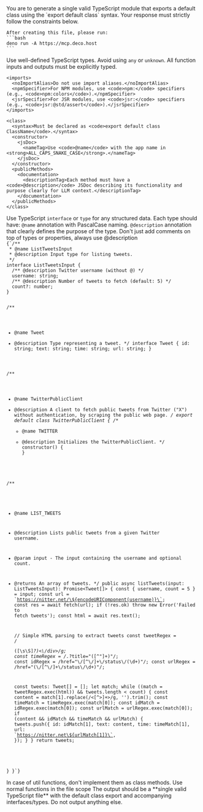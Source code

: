 <prompt>
  <instructions>
    You are to generate a single valid TypeScript module that exports a default class using the `export default class` syntax. Your response must strictly follow the constraints below.

    After creating this file, please run:
    ```bash
    deno run -A https://mcp.deco.host
    ```
  </instructions>

<requirements>
    <typescript>
      <strictTyping>Use well-defined TypeScript types. Avoid using <code>any</code> or <code>unknown</code>.</strictTyping>
      <functionTyping>All function inputs and outputs must be explicitly typed.</functionTyping>
    </typescript>

    <imports>
      <noImportAlias>Do not use import aliases.</noImportAlias>
      <npmSpecifier>For NPM modules, use <code>npm:</code> specifiers (e.g., <code>npm:colors</code>).</npmSpecifier>
      <jsrSpecifier>For JSR modules, use <code>jsr:</code> specifiers (e.g., <code>jsr:@std/assert</code>).</jsrSpecifier>
    </imports>

    <class>
      <syntax>Must be declared as <code>export default class ClassName</code>.</syntax>
      <constructor>
        <jsDoc>
          <nameTag>Use <code>@name</code> with the app name in <strong>ALL_CAPS_SNAKE_CASE</strong>.</nameTag>
        </jsDoc>
      </constructor>
      <publicMethods>
        <documentation>
          <descriptionTag>Each method must have a <code>@description</code> JSDoc describing its functionality and purpose clearly for LLM context.</descriptionTag>
        </documentation>
      </publicMethods>
    </class>

</requirements>

<types>
    <declaration>Use TypeScript <code>interface</code> or <code>type</code> for any structured data. Each type should have:</declaration>
    <jsDoc>
      <nameTag><code>@name</code> annotation with PascalCase naming.</nameTag>
      <descriptionTag><code>@description</code> annotation that clearly defines the purpose of the type.</descriptionTag>
    </jsDoc>
    <rule>Don't just add comments on top of types or properties, always use @description</rule>
  </types>

<example>
    <code language="typescript">
{`/**
 * @name ListTweetsInput
 * @description Input type for listing tweets.
 */
interface ListTweetsInput {
  /** @description Twitter username (without @) */
  username: string;
  /** @description Number of tweets to fetch (default: 5) */
  count?: number;
}

/**

- @name Tweet
- @description Type representing a tweet. */ interface Tweet { id: string; text:
  string; time: string; url: string; }

/**

- @name TwitterPublicClient
- @description A client to fetch public tweets from Twitter ("X") without
  authentication, by scraping the public web page. _/ export default class
  TwitterPublicClient { /_*
  - @name TWITTER
  - @description Initializes the TwitterPublicClient. */ constructor() { }

/**

- @name LIST_TWEETS
- @description Lists public tweets from a given Twitter username.
- @param input - The input containing the username and optional count.
- @returns An array of tweets. */ public async listTweets(input:
  ListTweetsInput): Promise<Tweet[]> { const { username, count = 5 } = input;
  const url = \`https://nitter.net/\${encodeURIComponent(username)}\`; const res
  = await fetch(url); if (!res.ok) throw new Error('Failed to fetch tweets');
  const html = await res.text();

    // Simple HTML parsing to extract tweets
    const tweetRegex = /<div class="tweet-content media-body">([\\s\\S]*?)<\\/div>/g;
    const timeRegex = /<span class="tweet-date">.*?title="([^"]+)"/;
    const idRegex = /href="\\/[^\\/]+\\/status\\/(\\d+)"/;
    const urlRegex = /href="(\\/[^\\/]+\\/status\\/\\d+)"/;

    const tweets: Tweet[] = [];
    let match;
    while ((match = tweetRegex.exec(html)) && tweets.length < count) {
      const content = match[1].replace(/<[^>]+>/g, '').trim();
      const timeMatch = timeRegex.exec(match[0]);
      const idMatch = idRegex.exec(match[0]);
      const urlMatch = urlRegex.exec(match[0]);
      if (content && idMatch && timeMatch && urlMatch) {
        tweets.push({
          id: idMatch[1],
          text: content,
          time: timeMatch[1],
          url: \`https://nitter.net\${urlMatch[1]}\`,
        });
      }
    }
    return tweets;

} }`}
</code>
</example>

<utils>
    In case of util functions, don't implement them as class methods. Use normal functions in the file scope
</utils>

<output>
    The output should be a **single valid TypeScript file** with the default class export and accompanying interfaces/types. Do not output anything else.
  </output>
</prompt>
